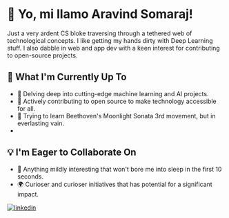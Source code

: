# 🖖 Yo, mi llamo Aravind Somaraj!

Just a very ardent CS bloke traversing through a tethered web of technological concepts. I like getting my hands dirty with Deep Learning stuff. I also dabble in web and app dev with a keen interest for contributing to open-source projects.

## 🔭 What I'm Currently Up To

- 🤖 Delving deep into cutting-edge machine learning and AI projects.
- 🚀 Actively contributing to open source to make technology accessible for all.
- 🎹 Trying to learn Beethoven's Moonlight Sonata 3rd movement, but in everlasting vain.
- 
## 💡 I'm Eager to Collaborate On

- 🤝 Anything mildly interesting that won't bore me into sleep in the first 10 seconds.
- 🌍 Curioser and curioser initiatives that has potential for a significant impact.

<a href="https://instagram.com/aravindsomaraj" target="_blank"><i class="fa-brands fa-instagram"></i></a> [![linkedin](https://in.linkedin.com/in/aravind-somaraj-b14865250)](https://in.linkedin.com/in/aravind-somaraj-b14865250)
